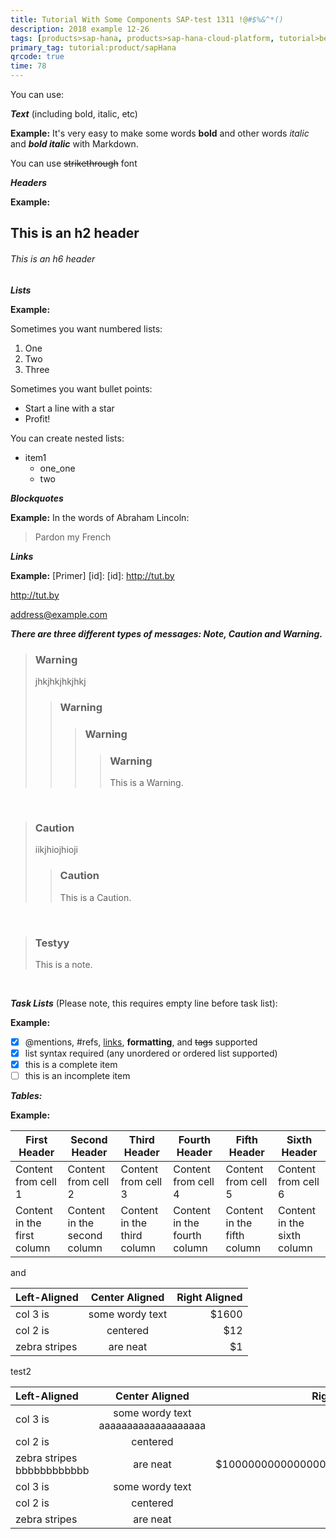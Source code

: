 ```yaml
---
title: Tutorial With Some Components SAP-test 1311 !@#$%&^*()
description: 2018 example 12-26
tags: [products>sap-hana, products>sap-hana-cloud-platform, tutorial>beginner]
primary_tag: tutorial:product/sapHana
qrcode: true
time: 78
---
```



You can use:



***Text*** (including bold, italic, etc)

  **Example:** 
It's very easy to make some words **bold** and other words *italic* and ***bold italic*** with Markdown.

You can use ~~strikethrough~~ font

***Headers***

  **Example:** 
## This is an h2 header 
###### This is an h6 header

***Lists***

  **Example:** 
  
Sometimes you want numbered lists:

1. One
2. Two 
3. Three

Sometimes you want bullet points:

* Start a line with a star
* Profit!

You can create nested lists: 

* item1
    * one_one
    * two

***Blockquotes***

  **Example:** 
In the words of Abraham Lincoln:
> Pardon my French

***Links***

  **Example:** 
[Primer] [id]:
[id]: http://tut.by

<http://tut.by>

<address@example.com>

***There are three different types of messages: Note, Caution and Warning.***

>### Warning
>jhkjhkjhkjhkj
>>### Warning
>>>### Warning
>>>>### Warning
>>>>This is a Warning. 

&nbsp;

>### Caution
>iikjhiojhioji
>>### Caution
>>This is a Caution. 

&nbsp;

>### Testyy
>This is a note. 

&nbsp;


***Task Lists*** (Please note, this requires empty line before task list):

  **Example:** 
  
- [x] @mentions, #refs, [links](), **formatting**, and ~~tags~~ supported
- [x] list syntax required (any unordered or ordered list supported)
- [x] this is a complete item
- [ ] this is an incomplete item

***Tables:***

  **Example:** 

First Header | Second Header | Third Header | Fourth Header | Fifth Header | Sixth Header
------------ | ------------- | ------------ | ------------- | -------------| -------------
Content from cell 1 | Content from cell 2 | Content from cell 3 | Content from cell 4 | Content from cell 5 | Content from cell 6
Content in the first column | Content in the second column | Content in the third column | Content in the fourth column | Content in the fifth column | Content in the sixth column


and

| Left-Aligned      | Center Aligned      | Right Aligned     |
| :---------------- |:-------------------:| -----------------:|
| col 3 is          | some wordy text     | $1600             |
| col 2 is          | centered            |$12                |
| zebra stripes     | are neat            |$1                 |


test2

| Left-Aligned      | Center Aligned      | Right Aligned     |
| :---------------- |:-------------------:| -----------------:|
| col 3 is          | some wordy text aaaaaaaaaaaaaaaaaaa    | $1600             |
| col 2 is          | centered            |$12                |
| zebra stripes  bbbbbbbbbbbb  | are neat            |$100000000000000000000000                 |
| col 3 is          | some wordy text     | $1600             |
| col 2 is          | centered            |$12                |
| zebra stripes     | are neat            |$1                 |


